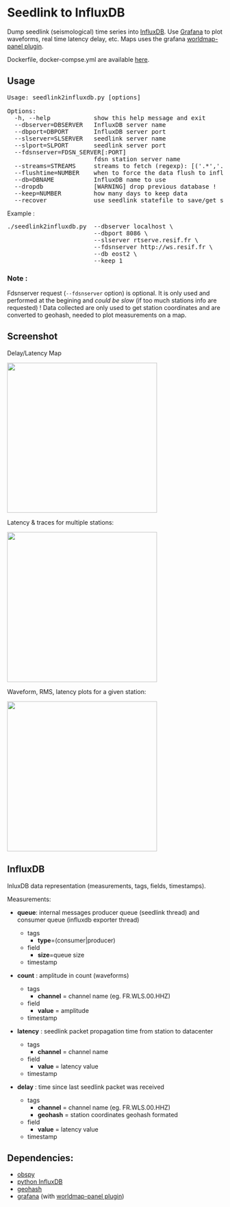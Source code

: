 # Seedlink to InfluxDB

Dump seedlink (seismological) time series into [InfluxDB](https://influxdata.com). Use [Grafana](http://grafana.org) to plot waveforms, real time latency delay, etc. Maps uses the grafana [worldmap-panel plugin](https://github.com/grafana/worldmap-panel).

Dockerfile, docker-compse.yml are available [here](https://github.com/marcopovitch/sl2influxdb/blob/master/docker/README.md).

## Usage
<pre>
Usage: seedlink2influxdb.py [options]

Options:
  -h, --help            show this help message and exit
  --dbserver=DBSERVER   InfluxDB server name
  --dbport=DBPORT       InfluxDB server port
  --slserver=SLSERVER   seedlink server name
  --slport=SLPORT       seedlink server port
  --fdsnserver=FDSN_SERVER[:PORT]
                        fdsn station server name
  --streams=STREAMS     streams to fetch (regexp): [('.*','.*','.*Z','.*')]
  --flushtime=NUMBER    when to force the data flush to influxdb
  --db=DBNAME           InfluxDB name to use
  --dropdb              [WARNING] drop previous database !
  --keep=NUMBER         how many days to keep data
  --recover             use seedlink statefile to save/get streams from last
</pre>

Example :
<pre>
./seedlink2influxdb.py	--dbserver localhost \
						--dbport 8086 \
						--slserver rtserve.resif.fr \
						--fdsnserver http://ws.resif.fr \
						--db eost2 \
						--keep 1
</pre>

### Note :

Fdsnserver request (`--fdsnserver` option) is optional. It is only used and performed at the begining and *could be slow* (if too much stations info are requested) ! Data collected are only used to get station coordinates and are converted to geohash,  needed to plot measurements on a map.


## Screenshot

Delay/Latency Map

<img src="https://cloud.githubusercontent.com/assets/4367036/22286118/6a4fa65e-e2ee-11e6-93ae-ae1b4f68a7a2.png" width="350">

<!--
<img src="https://cloud.githubusercontent.com/assets/4367036/19850077/d1ad4990-9f56-11e6-83ff-0c5de3587deb.png" width="400">
-->

Latency & traces for multiple stations:

<img src="https://cloud.githubusercontent.com/assets/4367036/12712706/95c4a38c-c8ca-11e5-8fa7-9c40bbdb8d24.png" width="350">

Waveform, RMS, latency plots for a given station:

<img src="https://cloud.githubusercontent.com/assets/4367036/12712707/95e9f498-c8ca-11e5-8115-cabb66dbf692.png" width="350">



## InfluxDB

InluxDB data representation (measurements, tags, fields, timestamps).

Measurements:

* **queue**: internal messages producer queue (seedlink thread) and consumer queue (influxdb exporter thread)
	* tags  
		* **type**=(consumer|producer)
	* field
		* **size**=queue size
	* timestamp

* **count** : amplitude in count (waveforms)
	* tags
		* **channel** = channel name (eg. FR.WLS.00.HHZ)
	* field
		* **value** = amplitude
	* timestamp

* **latency** : seedlink packet propagation time from station to datacenter
	* tags
		* **channel** = channel name
	* field
		* **value** = latency value
	* timestamp

* **delay** : time since last seedlink packet was received
	* tags
		* **channel** = channel name (eg. FR.WLS.00.HHZ)
		* **geohash** = station coordinates geohash formated
	* field
 		* **value** = latency value
	* timestamp


## Dependencies:
* [obspy](https://github.com/obspy/obspy/wiki)
* [python InfluxDB](https://github.com/influxdata/influxdb-python)
* [geohash](https://github.com/vinsci/geohash/)
* [grafana](http://grafana.org) (with [worldmap-panel plugin](https://github.com/grafana/worldmap-panel))
